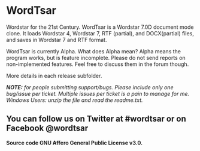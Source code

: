 # WordTsar

Wordstar for the 21st Century. WordTsar is a Wordstar 7.0D document mode clone. It loads Wordstar 4, Wordstar 7, RTF (partial), and DOCX(partial) files, and saves in Wordstar 7 and RTF format.

WordTsar is currently Alpha. What does Alpha mean? Alpha means the program works, but is feature incomplete. Please do not send reports on non-implemented features. Feel free to discuss them in the forum though.

More details in each release subfolder.

 
*__NOTE:__ for people submitting support/bugs. Please include only one bug/issue per ticket. Multiple issues per ticket is a pain to manage for me. Windows Users: unzip the file and read the readme.txt.*

## You can follow us on Twitter at #wordtsar or on Facebook @wordtsar

__Source code GNU Affero General Public License v3.0.__
